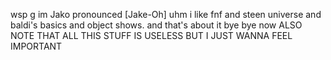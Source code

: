 wsp g
im Jako
pronounced [Jake-Oh]
uhm i like fnf and steen universe and baldi's basics and object shows.
and that's about it
bye bye now
 ALSO NOTE THAT ALL THIS STUFF IS USELESS BUT I JUST WANNA FEEL IMPORTANT
